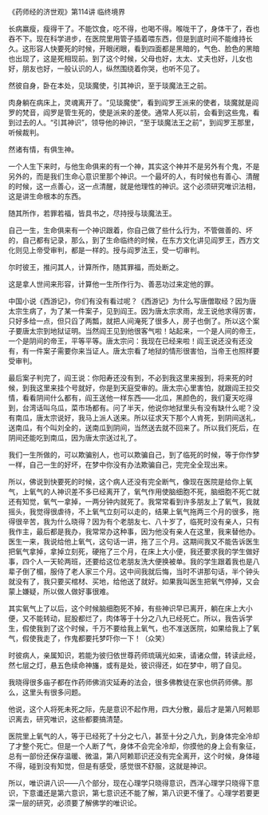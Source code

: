 《药师经的济世观》第114讲 临终境界

长病羸瘦，瘦得干了。不能饮食，吃不得，也喝不得。喉咙干了，身体干了，吞也吞不下。现在科学进步，在医院里用管子插着喂东西，但是到底时间不能维持长久。这形容人快要死的时候，开眼闭眼，看到四面都是黑暗的，气色、脸色的黑暗也出现了，这是死相现前。到了这个时候，父母也好，太太、丈夫也好，儿女也好，朋友也好，一般认识的人，纵然围绕着你哭，也听不见了。

然彼自身，卧在本处，见琰魔使，引其神识，至于琰魔法王之前。

肉身躺在病床上，灵魂离开了。“见琰魔使”，看到阎罗王派来的使者，琰魔就是阎罗的梵音，阎罗是管生死的，使是派来的差使。通常人死以前，会看到这些鬼，看到过去的人。“引其神识”，领导他的神识，“至于琰魔法王之前”，到阎罗王那里，听候裁判。

然诸有情，有俱生神。

一个人生下来时，与他生命俱来的有一个神，其实这个神并不是另外有个鬼，不是另外的，而是我们生命心意识里那个神识。一个最坏的人，有时候也有善心、清醒的时候，这一点善心，这一点清醒，就是他理性的神识。这个必须研究唯识法相，这是讲生命根本的东西。

随其所作，若罪若福，皆具书之，尽持授与琰魔法王。

自己一生，生命俱来有一个神识跟着，你自己做了些什么行为，不管做善的、坏的，自己都有记录，那么，到了生命临终的时候，在东方文化讲见阎罗王，西方文化则见上帝受审判，都是一样的。授与阎罗法王，受一切审判。

尔时彼王，推问其人，计算所作，随其罪福，而处断之。

这是拿人世间来形容，计算他一生所作行为、善恶功过来定他的罪。

中国小说《西游记》，你们有没有看过呢？《西游记》为什么写唐僧取经？因为唐太宗生病了，为了某一件案子，见到阎王。因为唐太宗求雨，龙王说他求得厉害，只好多给一点，但只舀了两瓢，就把人间淹死了很多人，房子也倒了。所以这个案子要唐太宗到地狱证明。当然阎王见到他很客气啦！站起来，一个是人间的帝王，一个是阴间的帝王，平等平等。唐太宗问：我现在已经来啦！阎王说还没有还没有，有一件案子需要你来当证人。唐太宗看了地狱的情形很害怕，当帝王也照样要受审判。

最后案子判完了，阎王说：你阳寿还没有到，不必到我这里来报到，将来死的时候，到我这里来挂个号就好，你是到天庭受审的。唐太宗心里害怕，就跟阎王拉交情，看看阴间什么都有，阎王送他一样东西——北瓜，黑颜色的，我们夏天吃得到，台湾话叫乌瓜，菜市场都有。问了半天，他说你地狱里头有没有缺什么呢？没有南瓜，唐太宗说好，我马上派人送来。所以征求天下那个人肯死，到阴间送礼，送南瓜，有个叫刘全的，送南瓜到阴间，当然送去就不回来了。所以我们死后，在阴间还能吃到南瓜，因为唐太宗送过礼了。

我们一生所做的，可以欺骗别人，也可以欺骗自己，到了临死的时候，等于你作梦一样，自己一生的好坏，在梦中你没有办法欺骗自己，完完全全现出来。

所以，佛说到快要死的时候，这个病人还没有完全断气，像现在医院是给你上氧气，上氧气的人神识差不多已经离开了，氧气作用使脑细胞不死，脑细胞不死亡就还有知觉，氧气一拿掉，一两分钟内就死了。我常常看到许多朋友上了氧气，我就摇头，我觉得很虐待，不上氧气立刻可以走的，结果上氧气拖两三个月的很多，拖得很辛苦，我为什么晓得？因为有个老朋友七、八十岁了，临死时没有亲人，只有我作主，最后都是我办，我常常办这种事，因为他没有亲人在这里，我来替他办。医生一来，我说给他上氧气，这句话一讲，拖了三个月。这期间我又不能告诉医生把氧气拿掉，拿掉立刻死，硬拖了三个月，在床上大小便，我还要求我的学生做好事，四个人一天轮两班，还要给这位老朋友洗大便换被单。我的学生跟着我也是八辈子倒了楣，服侍了老人家三个月。这中间我就后悔，当时不讲那句话，半个钟头就没有了，我只要买棺材、买地，给他送了就好。如果我叫医生把氧气停掉，又会蒙上嫌疑，所以做人做好事很难。

其实氧气上了以后，这个时候脑细胞死不掉，有些神识早已离开，躺在床上大小便，又不能转动，屁股都烂了，肉体等于十分之八九已经死亡。所以，我告诉学生，假使我到了这个时候，千万不要给我上氧气，也不准送医院，如果给我上了氧气，假使我走了，作鬼都要托梦吓你一下！（众笑）

时彼病人，亲属知识，若能为彼归依世尊药师琉璃光如来，请诸众僧，转读此经，然七层之灯，悬五色续命神旛，或有是处，彼识得还，如在梦中，明了自见。

我晓得很多庙子都在作药师佛消灾延寿的法会，很多佛教徒在家也供药师佛。那么，这里头有很多问题。

他说，这个人将死未死之际，先是意识不起作用，四大分散，最后才是第八阿赖耶识离去，研究唯识，这些都要搞清楚。

医院里上氧气的人，等于已经死了十分之七八，甚至十分之八九，到身体完全冷却了才整个死亡。但是一个人断了气，身体不会完全冷却，你摸他的身上会有象征，总有一部份还保存温暖、微温，第八阿赖耶识还没有完全离开，这个时候，身体碰不得，碰到没有知觉，但是有感受，感觉很不舒服，这就是神识。

所以，唯识讲八识——八个部分，现在心理学只晓得意识，西洋心理学只晓得下意识，下意谶还是第六意识，第七意识还不能了解，第八识更不懂了。心理学若要更深一层的研究，必须要了解佛学的唯识论。